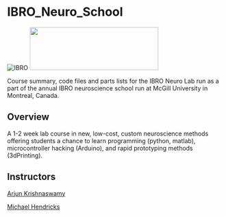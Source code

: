 # IBRO_Neuro_School
![IBRO](http://ibro.org/wp-content/uploads/2018/04/ibro_banner.png)
<img src="https://ibro.org/wp-content/uploads/2021/03/LOGO_young_IBRO-1280x480.jpg" width="300" height="100">

Course summary, code files and parts lists for the IBRO Neuro Lab run as a part of the annual IBRO neuroscience school run at McGill University in Montreal, Canada.

## Overview
A 1-2 week lab course in new, low-cost, custom neuroscience methods offering students a chance to learn programming (python, matlab), microcontroller hacking (Arduino), and rapid prototyping methods (3dPrinting). 

## Instructors
[Arjun Krishnaswamy](http://swamylab.com)

[Michael Hendricks](http://www.hendrickslab.org/people.html)


